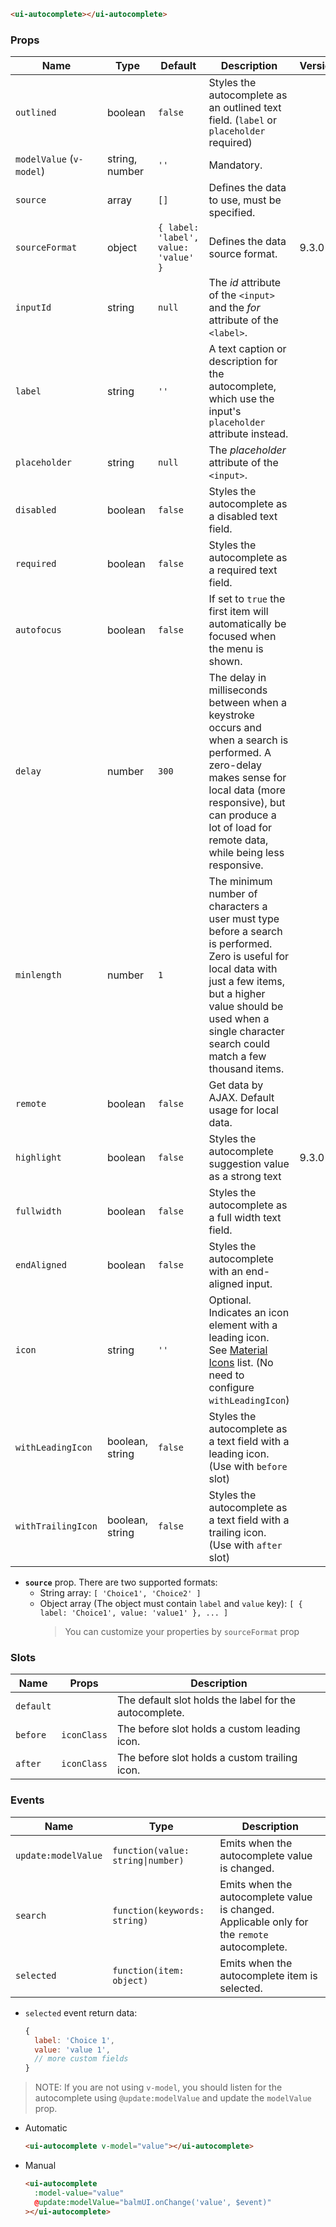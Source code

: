 ```html
<ui-autocomplete></ui-autocomplete>
```

### Props

| Name                     | Type            | Default                              | Description                                                                                                                                                                                                                             | Version |
| ------------------------ | --------------- | ------------------------------------ | --------------------------------------------------------------------------------------------------------------------------------------------------------------------------------------------------------------------------------------- | ------- |
| `outlined`               | boolean         | `false`                              | Styles the autocomplete as an outlined text field. (`label` or `placeholder` required)                                                                                                                                                  |         |
| `modelValue` (`v-model`) | string, number  | `''`                                 | Mandatory.                                                                                                                                                                                                                              |         |
| `source`                 | array           | `[]`                                 | Defines the data to use, must be specified.                                                                                                                                                                                             |         |
| `sourceFormat`           | object          | `{ label: 'label', value: 'value' }` | Defines the data source format.                                                                                                                                                                                                         | 9.3.0   |
| `inputId`                | string          | `null`                               | The _id_ attribute of the `<input>` and the _for_ attribute of the `<label>`.                                                                                                                                                           |         |
| `label`                  | string          | `''`                                 | A text caption or description for the autocomplete, which use the input's `placeholder` attribute instead.                                                                                                                              |         |
| `placeholder`            | string          | `null`                               | The _placeholder_ attribute of the `<input>`.                                                                                                                                                                                           |         |
| `disabled`               | boolean         | `false`                              | Styles the autocomplete as a disabled text field.                                                                                                                                                                                       |         |
| `required`               | boolean         | `false`                              | Styles the autocomplete as a required text field.                                                                                                                                                                                       |         |
| `autofocus`              | boolean         | `false`                              | If set to `true` the first item will automatically be focused when the menu is shown.                                                                                                                                                   |         |
| `delay`                  | number          | `300`                                | The delay in milliseconds between when a keystroke occurs and when a search is performed. A zero-delay makes sense for local data (more responsive), but can produce a lot of load for remote data, while being less responsive.        |         |
| `minlength`              | number          | `1`                                  | The minimum number of characters a user must type before a search is performed. Zero is useful for local data with just a few items, but a higher value should be used when a single character search could match a few thousand items. |         |
| `remote`                 | boolean         | `false`                              | Get data by AJAX. Default usage for local data.                                                                                                                                                                                         |         |
| `highlight`              | boolean         | `false`                              | Styles the autocomplete suggestion value as a strong text                                                                                                                                                                               | 9.3.0   |
| `fullwidth`              | boolean         | `false`                              | Styles the autocomplete as a full width text field.                                                                                                                                                                                     |         |
| `endAligned`             | boolean         | `false`                              | Styles the autocomplete with an end-aligned input.                                                                                                                                                                                      |         |
| `icon`                   | string          | `''`                                 | Optional. Indicates an icon element with a leading icon. See [Material Icons](/#/icons) list. (No need to configure `withLeadingIcon`)                                                                                                  |         |
| `withLeadingIcon`        | boolean, string | `false`                              | Styles the autocomplete as a text field with a leading icon. (Use with `before` slot)                                                                                                                                                   |         |
| `withTrailingIcon`       | boolean, string | `false`                              | Styles the autocomplete as a text field with a trailing icon. (Use with `after` slot)                                                                                                                                                   |         |

- **`source`** prop. There are two supported formats:
  - String array: `[ 'Choice1', 'Choice2' ]`
  - Object array (The object must contain `label` and `value` key): `[ { label: 'Choice1', value: 'value1' }, ... ]`
    > You can customize your properties by `sourceFormat` prop

### Slots

| Name      | Props       | Description                                            |
| --------- | ----------- | ------------------------------------------------------ |
| `default` |             | The default slot holds the label for the autocomplete. |
| `before`  | `iconClass` | The before slot holds a custom leading icon.           |
| `after`   | `iconClass` | The before slot holds a custom trailing icon.          |

### Events

| Name                | Type                              | Description                                                                                  |
| ------------------- | --------------------------------- | -------------------------------------------------------------------------------------------- |
| `update:modelValue` | `function(value: string\|number)` | Emits when the autocomplete value is changed.                                                |
| `search`            | `function(keywords: string)`      | Emits when the autocomplete value is changed. Applicable only for the `remote` autocomplete. |
| `selected`          | `function(item: object)`          | Emits when the autocomplete item is selected.                                                |

- `selected` event return data:

  ```js
  {
    label: 'Choice 1',
    value: 'value 1',
    // more custom fields
  }
  ```

> NOTE: If you are not using `v-model`, you should listen for the autocomplete using `@update:modelValue` and update the `modelValue` prop.

- Automatic

  ```html
  <ui-autocomplete v-model="value"></ui-autocomplete>
  ```

- Manual

  ```html
  <ui-autocomplete
    :model-value="value"
    @update:modelValue="balmUI.onChange('value', $event)"
  ></ui-autocomplete>
  ```

